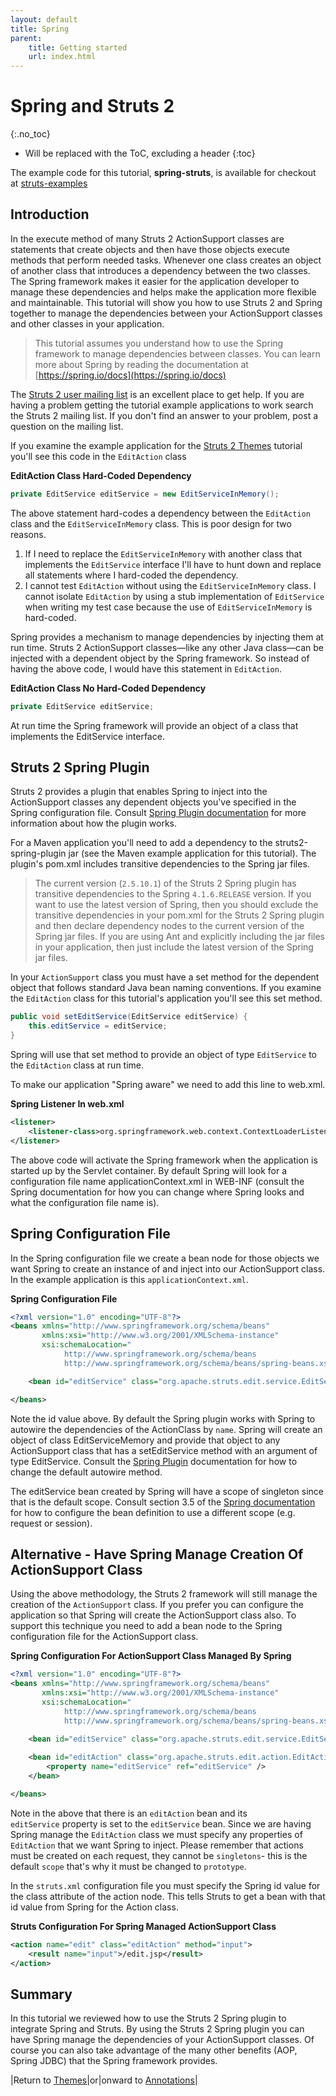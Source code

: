 ```yaml
---
layout: default
title: Spring
parent:
    title: Getting started
    url: index.html
---
```


# Spring and Struts 2
{:.no_toc}

* Will be replaced with the ToC, excluding a header
{:toc}

The example code for this tutorial, **spring-struts**, is available for checkout at [struts-examples](https://github.com/apache/struts-examples)

## Introduction

In the execute method of many Struts 2 ActionSupport classes are statements that create objects and then have those 
objects execute methods that perform needed tasks. Whenever one class creates an object of another class that introduces 
a dependency between the two classes. The Spring framework makes it easier for the application developer to manage these 
dependencies and helps make the application more flexible and maintainable. This tutorial will show you how to use Struts 2 
and Spring together to manage the dependencies between your ActionSupport classes and other classes in your application.

> This tutorial assumes you understand how to use the Spring framework to manage dependencies between classes. You can 
> learn more about Spring by reading the documentation at [https://spring.io/docs](https://spring.io/docs)

The [Struts 2 user mailing list](http://struts.apache.org/mail) is an excellent place to get help. If you are having 
a problem getting the tutorial example applications to work search the Struts 2 mailing list. If you don't find an answer 
to your problem, post a question on the mailing list.

If you examine the example application for the [Struts 2 Themes](themes) tutorial you'll see this code in the 
`EditAction` class

**EditAction Class Hard-Coded Dependency**

```java
private EditService editService = new EditServiceInMemory();
```

The above statement hard-codes a dependency between the `EditAction` class and the `EditServiceInMemory` class. This is 
poor design for two reasons.

1. If I need to replace the `EditServiceInMemory` with another class that implements the `EditService` interface I'll 
  have to hunt down and replace all statements where I hard-coded the dependency.
2. I cannot test `EditAction` without using the `EditServiceInMemory` class. I cannot isolate `EditAction` by using 
  a stub implementation of `EditService` when writing my test case because the use of `EditServiceInMemory` is hard-coded.

Spring provides a mechanism to manage dependencies by injecting them at run time. Struts 2 ActionSupport classes—like 
any other Java class—can be injected with a dependent object by the Spring framework. So instead of having the above code, 
I would have this statement in `EditAction`.

**EditAction Class No Hard-Coded Dependency**

```java
private EditService editService;
```

At run time the Spring framework will provide an object of a class that implements the EditService interface.

## Struts 2 Spring Plugin

Struts 2 provides a plugin that enables Spring to inject into the ActionSupport classes any dependent objects you've 
specified in the Spring configuration file. Consult [Spring Plugin documentation](../plugins/spring/) for more information 
about how the plugin works.

For a Maven application you'll need to add a dependency to the struts2-spring-plugin jar (see the Maven example application 
for this tutorial). The plugin's pom.xml includes transitive dependencies to the Spring jar files.

> The current version (`2.5.10.1`) of the Struts 2 Spring plugin has transitive dependencies to the Spring `4.1.6.RELEASE` version. 
> If you want to use the latest version of Spring, then you should exclude the transitive dependencies in your pom.xml 
> for the Struts 2 Spring plugin and then declare dependency nodes to the current version of the Spring jar files. 
> If you are using Ant and explicitly including the jar files in your application, then just include the latest version 
> of the Spring jar files.

In your `ActionSupport` class you must have a set method for the dependent object that follows standard Java bean naming 
conventions. If you examine the `EditAction` class for this tutorial's application you'll see this set method.

```java
public void setEditService(EditService editService) {
    this.editService = editService;
}
```

Spring will use that set method to provide an object of type `EditService` to the `EditAction` class at run time.

To make our application "Spring aware" we need to add this line to web.xml.

**Spring Listener In web.xml**

```xml
<listener>
    <listener-class>org.springframework.web.context.ContextLoaderListener</listener-class>
</listener>
```

The above code will activate the Spring framework when the application is started up by the Servlet container. By default 
Spring will look for a configuration file name applicationContext.xml in WEB-INF (consult the Spring documentation for 
how you can change where Spring looks and what the configuration file name is).

## Spring Configuration File

In the Spring configuration file we create a bean node for those objects we want Spring to create an instance of and inject 
into our ActionSupport class. In the example application is this `applicationContext.xml`.

**Spring Configuration File**

```xml
<?xml version="1.0" encoding="UTF-8"?>
<beans xmlns="http://www.springframework.org/schema/beans"
       xmlns:xsi="http://www.w3.org/2001/XMLSchema-instance"
       xsi:schemaLocation="
            http://www.springframework.org/schema/beans
            http://www.springframework.org/schema/beans/spring-beans.xsd">

    <bean id="editService" class="org.apache.struts.edit.service.EditServiceInMemory" />

</beans>
```

Note the id value above. By default the Spring plugin works with Spring to autowire the dependencies of the ActionClass 
by `name`. Spring will create an object of class EditServiceMemory and provide that object to any ActionSupport class 
that has a setEditService method with an argument of type EditService. Consult the [Spring Plugin](../plugins/spring/) 
documentation for how to change the default autowire method.

The editService bean created by Spring will have a scope of singleton since that is the default scope. Consult section 
3.5 of the [Spring documentation](https://spring.io/docs) for how to configure the bean definition to use a different 
scope (e.g. request or session).

## Alternative - Have Spring Manage Creation Of ActionSupport Class

Using the above methodology, the Struts 2 framework will still manage the creation of the `ActionSupport` class. If you 
prefer you can configure the application so that Spring will create the ActionSupport class also. To support this technique 
you need to add a bean node to the Spring configuration file for the ActionSupport class.

**Spring Configuration For ActionSupport Class Managed By Spring**

```xml
<?xml version="1.0" encoding="UTF-8"?>
<beans xmlns="http://www.springframework.org/schema/beans"
       xmlns:xsi="http://www.w3.org/2001/XMLSchema-instance"
       xsi:schemaLocation="
            http://www.springframework.org/schema/beans
            http://www.springframework.org/schema/beans/spring-beans.xsd">
            
    <bean id="editService" class="org.apache.struts.edit.service.EditServiceInMemory" />

    <bean id="editAction" class="org.apache.struts.edit.action.EditAction" scope="prototype">
        <property name="editService" ref="editService" />
    </bean>

</beans>
```

Note in the above that there is an `editAction` bean and its `editService` property is set to the `editService` bean. 
Since we are having Spring manage the `EditAction` class we must specify any properties of `EditAction` that we want Spring 
to inject. Please remember that actions must be created on each request, they cannot be `singletons`- this is the default 
`scope` that's why it must be changed to `prototype`.

In the `struts.xml` configuration file you must specify the Spring id value for the class attribute of the action node. 
This tells Struts to get a bean with that id value from Spring for the Action class.

**Struts Configuration For Spring Managed ActionSupport Class**

```xml
<action name="edit" class="editAction" method="input">
    <result name="input">/edit.jsp</result>
</action>
```

## Summary

In this tutorial we reviewed how to use the Struts 2 Spring plugin to integrate Spring and Struts. By using the Struts 2 
Spring plugin you can have Spring manage the dependencies of your ActionSupport classes. Of course you can also take 
advantage of the many other benefits (AOP, Spring JDBC) that the Spring framework provides.

|Return to [Themes](themes)|or|onward to [Annotations](annotations)|
